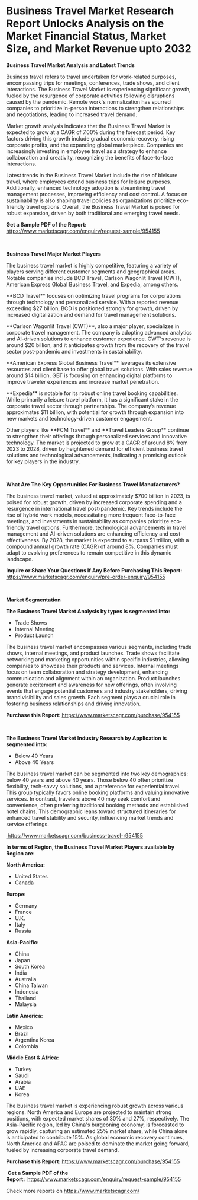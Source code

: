 <p><h1>Business Travel Market Research Report Unlocks Analysis on the Market Financial Status, Market Size, and Market Revenue upto 2032</h1></p><p><strong>Business Travel Market Analysis and Latest Trends</strong></p>
<p><p>Business travel refers to travel undertaken for work-related purposes, encompassing trips for meetings, conferences, trade shows, and client interactions. The Business Travel Market is experiencing significant growth, fueled by the resurgence of corporate activities following disruptions caused by the pandemic. Remote work's normalization has spurred companies to prioritize in-person interactions to strengthen relationships and negotiations, leading to increased travel demand.</p><p>Market growth analysis indicates that the Business Travel Market is expected to grow at a CAGR of 7.00% during the forecast period. Key factors driving this growth include gradual economic recovery, rising corporate profits, and the expanding global marketplace. Companies are increasingly investing in employee travel as a strategy to enhance collaboration and creativity, recognizing the benefits of face-to-face interactions.</p><p>Latest trends in the Business Travel Market include the rise of bleisure travel, where employees extend business trips for leisure purposes. Additionally, enhanced technology adoption is streamlining travel management processes, improving efficiency and cost control. A focus on sustainability is also shaping travel policies as organizations prioritize eco-friendly travel options. Overall, the Business Travel Market is poised for robust expansion, driven by both traditional and emerging travel needs.</p></p>
<p><strong>Get a Sample PDF of the Report:&nbsp;</strong> <a href="https://www.marketscagr.com/enquiry/request-sample/954155?utm_campaign=3099&utm_medium=2&utm_source=Github&utm_content=ia&utm_term=05032025&utm_id=business-travel">https://www.marketscagr.com/enquiry/request-sample/954155</a></p>
<p>&nbsp;</p>
<p><strong>Business Travel Major Market Players</strong></p>
<p><p>The business travel market is highly competitive, featuring a variety of players serving different customer segments and geographical areas. Notable companies include BCD Travel, Carlson Wagonlit Travel (CWT), American Express Global Business Travel, and Expedia, among others.</p><p>**BCD Travel** focuses on optimizing travel programs for corporations through technology and personalized service. With a reported revenue exceeding $27 billion, BCD is positioned strongly for growth, driven by increased digitalization and demand for travel management solutions.</p><p>**Carlson Wagonlit Travel (CWT)**, also a major player, specializes in corporate travel management. The company is adopting advanced analytics and AI-driven solutions to enhance customer experience. CWT's revenue is around $20 billion, and it anticipates growth from the recovery of the travel sector post-pandemic and investments in sustainability.</p><p>**American Express Global Business Travel** leverages its extensive resources and client base to offer global travel solutions. With sales revenue around $14 billion, GBT is focusing on enhancing digital platforms to improve traveler experiences and increase market penetration.</p><p>**Expedia** is notable for its robust online travel booking capabilities. While primarily a leisure travel platform, it has a significant stake in the corporate travel sector through partnerships. The company’s revenue approximates $11 billion, with potential for growth through expansion into new markets and technology-driven customer engagement.</p><p>Other players like **FCM Travel** and **Travel Leaders Group** continue to strengthen their offerings through personalized services and innovative technology. The market is projected to grow at a CAGR of around 8% from 2023 to 2028, driven by heightened demand for efficient business travel solutions and technological advancements, indicating a promising outlook for key players in the industry.</p></p>
<p>&nbsp;</p>
<p><strong>What Are The Key Opportunities For Business Travel Manufacturers?</strong></p>
<p><p>The business travel market, valued at approximately $700 billion in 2023, is poised for robust growth, driven by increased corporate spending and a resurgence in international travel post-pandemic. Key trends include the rise of hybrid work models, necessitating more frequent face-to-face meetings, and investments in sustainability as companies prioritize eco-friendly travel options. Furthermore, technological advancements in travel management and AI-driven solutions are enhancing efficiency and cost-effectiveness. By 2028, the market is expected to surpass $1 trillion, with a compound annual growth rate (CAGR) of around 8%. Companies must adapt to evolving preferences to remain competitive in this dynamic landscape.</p></p>
<p><strong>Inquire or Share Your Questions If Any Before Purchasing This Report:</strong> <a href="https://www.marketscagr.com/enquiry/pre-order-enquiry/954155?utm_campaign=3099&utm_medium=2&utm_source=Github&utm_content=ia&utm_term=05032025&utm_id=business-travel">https://www.marketscagr.com/enquiry/pre-order-enquiry/954155</a></p>
<p>&nbsp;</p>
<p><strong>Market Segmentation</strong></p>
<p><strong>The Business Travel Market Analysis by types is segmented into:</strong></p>
<p><ul><li>Trade Shows</li><li>Internal Meeting</li><li>Product Launch</li></ul></p>
<p><p>The business travel market encompasses various segments, including trade shows, internal meetings, and product launches. Trade shows facilitate networking and marketing opportunities within specific industries, allowing companies to showcase their products and services. Internal meetings focus on team collaboration and strategy development, enhancing communication and alignment within an organization. Product launches generate excitement and awareness for new offerings, often involving events that engage potential customers and industry stakeholders, driving brand visibility and sales growth. Each segment plays a crucial role in fostering business relationships and driving innovation.</p></p>
<p><strong>Purchase this Report:&nbsp;</strong><a href="https://www.marketscagr.com/purchase/954155?utm_campaign=3099&utm_medium=2&utm_source=Github&utm_content=ia&utm_term=05032025&utm_id=business-travel">https://www.marketscagr.com/purchase/954155</a></p>
<p>&nbsp;</p>
<p><strong>The Business Travel Market Industry Research by Application is segmented into:</strong></p>
<p><ul><li>Below 40 Years</li><li>Above 40 Years</li></ul></p>
<p><p>The business travel market can be segmented into two key demographics: below 40 years and above 40 years. Those below 40 often prioritize flexibility, tech-savvy solutions, and a preference for experiential travel. This group typically favors online booking platforms and valuing innovative services. In contrast, travelers above 40 may seek comfort and convenience, often preferring traditional booking methods and established hotel chains. This demographic leans toward structured itineraries for enhanced travel stability and security, influencing market trends and service offerings.</p></p>
<p><a href="https://www.marketscagr.com/business-travel-r954155?utm_campaign=3099&utm_medium=2&utm_source=Github&utm_content=ia&utm_term=05032025&utm_id=business-travel">&nbsp;https://www.marketscagr.com/business-travel-r954155</a></p>
<p><strong>In terms of Region, the Business Travel Market Players available by Region are:</strong></p>
<p>
    <p> <strong> North America: </strong>
        <ul>
            <li>United States</li>
            <li>Canada</li>
        </ul>
        </p> 
    <p> <strong> Europe: </strong>
        <ul>
            <li>Germany</li>
            <li>France</li>
            <li>U.K.</li>
            <li>Italy</li>
            <li>Russia</li>
        </ul>
        </p> 
    <p> <strong> Asia-Pacific: </strong>
        <ul>
            <li>China</li>
            <li>Japan</li>
            <li>South Korea</li>
            <li>India</li>
            <li>Australia</li>
            <li>China Taiwan</li>
            <li>Indonesia</li>
            <li>Thailand</li>
            <li>Malaysia</li>
        </ul>
        </p> 
    <p> <strong> Latin America: </strong>
        <ul>
            <li>Mexico</li>
            <li>Brazil</li>
            <li>Argentina Korea</li>
            <li>Colombia</li>
        </ul>
        </p> 
    <p> <strong> Middle East & Africa: </strong>
        <ul>
            <li>Turkey</li>
            <li>Saudi</li>
            <li>Arabia</li>
            <li>UAE</li>
            <li>Korea</li>
        </ul>
    </p>
    </p>
<p><p>The business travel market is experiencing robust growth across various regions. North America and Europe are projected to maintain strong positions, with expected market shares of 30% and 27%, respectively. The Asia-Pacific region, led by China's burgeoning economy, is forecasted to grow rapidly, capturing an estimated 25% market share, while China alone is anticipated to contribute 15%. As global economic recovery continues, North America and APAC are poised to dominate the market going forward, fueled by increasing corporate travel demand.</p></p>
<p><strong>Purchase this Report: </strong><a href="https://www.marketscagr.com/purchase/954155?utm_campaign=3099&utm_medium=2&utm_source=Github&utm_content=ia&utm_term=05032025&utm_id=business-travel">https://www.marketscagr.com/purchase/954155</a></p>
<p>&nbsp;<strong>Get a Sample PDF of the Report:&nbsp;&nbsp;</strong><a href="https://www.marketscagr.com/enquiry/request-sample/954155?utm_campaign=3099&utm_medium=2&utm_source=Github&utm_content=ia&utm_term=05032025&utm_id=business-travel">https://www.marketscagr.com/enquiry/request-sample/954155</a></p>
<p><strong></strong></p>
<p>Check more reports on <a href="https://www.marketscagr.com/?utm_campaign=3099&utm_medium=2&utm_source=Github&utm_content=ia&utm_term=05032025&utm_id=business-travel">https://www.marketscagr.com/</a></p>